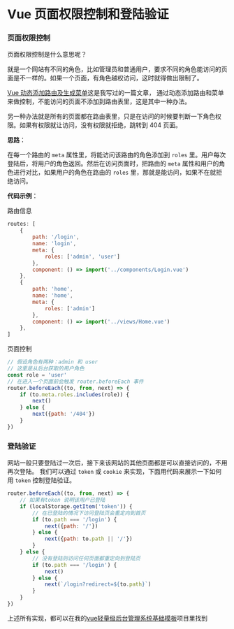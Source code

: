 # Vue 页面权限控制和登陆验证
### 页面权限控制
页面权限控制是什么意思呢？

就是一个网站有不同的角色，比如管理员和普通用户，要求不同的角色能访问的页面是不一样的。如果一个页面，有角色越权访问，这时就得做出限制了。

[Vue 动态添加路由及生成菜单](https://github.com/woai3c/Front-end-articles/blob/master/dynamic-routing.md)这是我写过的一篇文章，
通过动态添加路由和菜单来做控制，不能访问的页面不添加到路由表里，这是其中一种办法。

另一种办法就是所有的页面都在路由表里，只是在访问的时候要判断一下角色权限。如果有权限就让访问，没有权限就拒绝，跳转到 404 页面。

**思路**：

在每一个路由的 `meta` 属性里，将能访问该路由的角色添加到 `roles` 里。用户每次登陆后，将用户的角色返回。然后在访问页面时，把路由的 `meta` 属性和用户的角色进行对比，如果用户的角色在路由的 `roles` 里，那就是能访问，如果不在就拒绝访问。

**代码示例**：

路由信息
```js
routes: [
    {
        path: '/login',
        name: 'login',
        meta: {
            roles: ['admin', 'user']
        },
        component: () => import('../components/Login.vue')
    },
    {
        path: 'home',
        name: 'home',
        meta: {
            roles: ['admin']
        },
        component: () => import('../views/Home.vue')
    },
]
```
页面控制
```js
// 假设角色有两种：admin 和 user
// 这里是从后台获取的用户角色
const role = 'user'
// 在进入一个页面前会触发 router.beforeEach 事件
router.beforeEach((to, from, next) => {
    if (to.meta.roles.includes(role)) {
        next()
    } else {
        next({path: '/404'})
    }
})
```
### 登陆验证
网站一般只要登陆过一次后，接下来该网站的其他页面都是可以直接访问的，不用再次登陆。
我们可以通过 `token` 或 `cookie` 来实现，下面用代码来展示一下如何用 `token` 控制登陆验证。
```js
router.beforeEach((to, from, next) => {
    // 如果有token 说明该用户已登陆
    if (localStorage.getItem('token')) {
        // 在已登陆的情况下访问登陆页会重定向到首页
        if (to.path === '/login') {
            next({path: '/'})
        } else {
            next({path: to.path || '/'})
        }
    } else {
        // 没有登陆则访问任何页面都重定向到登陆页
        if (to.path === '/login') {
            next()
        } else {
            next(`/login?redirect=${to.path}`)
        }
    }
})
```

上述所有实现，都可以在我的[vue轻量级后台管理系统基础模板](https://github.com/woai3c/vue-admin-template)项目里找到
